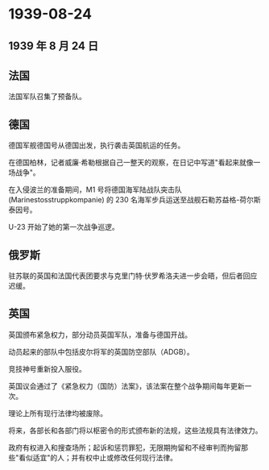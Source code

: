 # 1939-08-24

## 1939 年 8 月 24 日

## 法国

法国军队召集了预备队。

## 德国

德国军舰德国号从德国出发，执行袭击英国航运的任务。

在德国柏林，记者威廉·希勒根据自己一整天的观察，在日记中写道"看起来就像一场战争"。

在入侵波兰的准备期间，M1 号将德国海军陆战队突击队
(Marinestosstruppkompanie) 的 230
名海军步兵运送至战舰石勒苏益格-荷尔斯泰因号。

U-23 开始了她的第一次战争巡逻。

## 俄罗斯

驻苏联的英国和法国代表团要求与克里门特·伏罗希洛夫进一步会晤，但后者回应迟缓。

## 英国

英国颁布紧急权力，部分动员英国军队，准备与德国开战。

动员起来的部队中包括皮尔将军的英国防空部队（ADGB）。

竞技神号重新投入服役。

英国议会通过了《紧急权力（国防）法案》，该法案在整个战争期间每年更新一次。

理论上所有现行法律均被废除。

将来，各部长和各部门将以枢密令的形式颁布新的法规，这些法规具有法律效力。

政府有权进入和搜查场所；起诉和惩罚罪犯，无限期拘留和不经审判而拘留那些"看似适宜"的人；并有权中止或修改任何现行法律。

